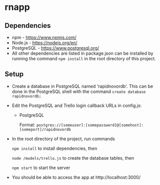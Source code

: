 # rnapp

## Dependencies
* npm - https://www.npmjs.com/
* Node.js - https://nodejs.org/en/
* PostgreSQL - https://www.postgresql.org/
* All other dependencies are listed in package.json can be installed by running the command `npm install` in the root directory of this project.

## Setup
* Create a database in PostgreSQL named 'rapidnovordb'. This can be done in the PostgreSQL shell with the command `create database rapidnovordb;` 
* Edit the PostgreSQL and Trello login callback URLs in config.js:

   * PostgreSQL
   
      Format: `postgres://[someuser]:[somepassword]@[somehost]:[someport]/rapidnovordb`
   
   
* In the root directory of the project, run commands

   `npm install` to install dependencies, then 
   
   `node /models/trello.js` to create the database tables, then
   
   `npm start` to start the server
   
* You should be able to access the app at http://localhost:3000/

